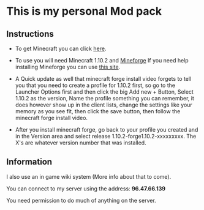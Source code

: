 # This is my personal Mod pack #

## Instructions ##
- To get Minecraft you can click [here](http://www.wikihow.com/Download-Minecraft).

- To use you will need Minecraft 1.10.2 and [Mineforge](http://files.minecraftforge.net/maven/net/minecraftforge/forge/index_1.10.2.html#Downloads) 
If you need help installing Mineforge you can use [this site](https://www.youtube.com/watch?v=IxgrPFOYSBo). 

- A Quick update as well that minecraft forge install video forgets to tell you that you need to create a profile for 1.10.2 first, so go to the  Launcher Options first and then click the big Add new + Button, Select 1.10.2 as the version, Name the profile something you can remember, it does however show up in the client lists, change the settings  like your memory as you see fit, then click the save button, then follow the minecraft forge install video.

- After you install minecraft forge, go back to your profile you created and in the Version area and select release 1.10.2-forge1.10.2-xxxxxxxxx.  The X's are whatever version number that was installed.


## Information ##

I also use an in game wiki system (More info about that to come).

You can connect to my server using the address: **96.47.66.139**  

You need permission to do much of anything on the server.



